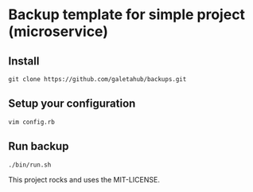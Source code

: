 # Backup template for simple project (microservice)

## Install

    git clone https://github.com/galetahub/backups.git

## Setup your configuration

    vim config.rb

## Run backup

    ./bin/run.sh

This project rocks and uses the MIT-LICENSE.
